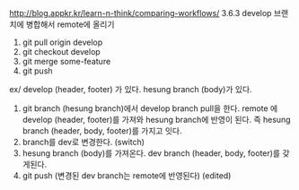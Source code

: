 http://blog.appkr.kr/learn-n-think/comparing-workflows/
3.6.3 develop 브랜치에 병합해서 remote에 올리기
1. git pull origin develop
2. git checkout develop
3. git merge some-feature
4. git push

ex/ develop (header, footer) 가 있다. hesung branch (body)가 있다. 
1. git branch  (hesung branch)에서 develop branch pull을 한다. remote 에 develop (header, footer)를 가져와 hesung branch에 반영이 된다. 즉 hesung branch (header, body, footer)를 가지고 잇다. 
2. branch를 dev로 변경한다. (switch)
3. hesung branch (body)를 가져온다. dev branch (header, body, footer)를 갖게된다.
4. git push  (변경된 dev branch는 remote에 반영된다) (edited)
